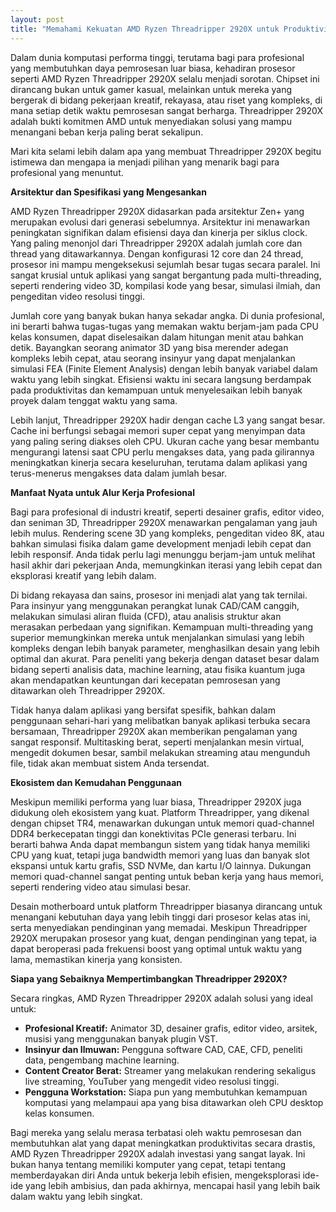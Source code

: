 ```yaml
---
layout: post
title: "Memahami Kekuatan AMD Ryzen Threadripper 2920X untuk Produktivitas Tingkat Tinggi"
---
```


Dalam dunia komputasi performa tinggi, terutama bagi para profesional yang membutuhkan daya pemrosesan luar biasa, kehadiran prosesor seperti AMD Ryzen Threadripper 2920X selalu menjadi sorotan. Chipset ini dirancang bukan untuk gamer kasual, melainkan untuk mereka yang bergerak di bidang pekerjaan kreatif, rekayasa, atau riset yang kompleks, di mana setiap detik waktu pemrosesan sangat berharga. Threadripper 2920X adalah bukti komitmen AMD untuk menyediakan solusi yang mampu menangani beban kerja paling berat sekalipun.

Mari kita selami lebih dalam apa yang membuat Threadripper 2920X begitu istimewa dan mengapa ia menjadi pilihan yang menarik bagi para profesional yang menuntut.

**Arsitektur dan Spesifikasi yang Mengesankan**

AMD Ryzen Threadripper 2920X didasarkan pada arsitektur Zen+ yang merupakan evolusi dari generasi sebelumnya. Arsitektur ini menawarkan peningkatan signifikan dalam efisiensi daya dan kinerja per siklus clock. Yang paling menonjol dari Threadripper 2920X adalah jumlah core dan thread yang ditawarkannya. Dengan konfigurasi 12 core dan 24 thread, prosesor ini mampu mengeksekusi sejumlah besar tugas secara paralel. Ini sangat krusial untuk aplikasi yang sangat bergantung pada multi-threading, seperti rendering video 3D, kompilasi kode yang besar, simulasi ilmiah, dan pengeditan video resolusi tinggi.

Jumlah core yang banyak bukan hanya sekadar angka. Di dunia profesional, ini berarti bahwa tugas-tugas yang memakan waktu berjam-jam pada CPU kelas konsumen, dapat diselesaikan dalam hitungan menit atau bahkan detik. Bayangkan seorang animator 3D yang bisa merender adegan kompleks lebih cepat, atau seorang insinyur yang dapat menjalankan simulasi FEA (Finite Element Analysis) dengan lebih banyak variabel dalam waktu yang lebih singkat. Efisiensi waktu ini secara langsung berdampak pada produktivitas dan kemampuan untuk menyelesaikan lebih banyak proyek dalam tenggat waktu yang sama.

Lebih lanjut, Threadripper 2920X hadir dengan cache L3 yang sangat besar. Cache ini berfungsi sebagai memori super cepat yang menyimpan data yang paling sering diakses oleh CPU. Ukuran cache yang besar membantu mengurangi latensi saat CPU perlu mengakses data, yang pada gilirannya meningkatkan kinerja secara keseluruhan, terutama dalam aplikasi yang terus-menerus mengakses data dalam jumlah besar.

**Manfaat Nyata untuk Alur Kerja Profesional**

Bagi para profesional di industri kreatif, seperti desainer grafis, editor video, dan seniman 3D, Threadripper 2920X menawarkan pengalaman yang jauh lebih mulus. Rendering scene 3D yang kompleks, pengeditan video 8K, atau bahkan simulasi fisika dalam game development menjadi lebih cepat dan lebih responsif. Anda tidak perlu lagi menunggu berjam-jam untuk melihat hasil akhir dari pekerjaan Anda, memungkinkan iterasi yang lebih cepat dan eksplorasi kreatif yang lebih dalam.

Di bidang rekayasa dan sains, prosesor ini menjadi alat yang tak ternilai. Para insinyur yang menggunakan perangkat lunak CAD/CAM canggih, melakukan simulasi aliran fluida (CFD), atau analisis struktur akan merasakan perbedaan yang signifikan. Kemampuan multi-threading yang superior memungkinkan mereka untuk menjalankan simulasi yang lebih kompleks dengan lebih banyak parameter, menghasilkan desain yang lebih optimal dan akurat. Para peneliti yang bekerja dengan dataset besar dalam bidang seperti analisis data, machine learning, atau fisika kuantum juga akan mendapatkan keuntungan dari kecepatan pemrosesan yang ditawarkan oleh Threadripper 2920X.

Tidak hanya dalam aplikasi yang bersifat spesifik, bahkan dalam penggunaan sehari-hari yang melibatkan banyak aplikasi terbuka secara bersamaan, Threadripper 2920X akan memberikan pengalaman yang sangat responsif. Multitasking berat, seperti menjalankan mesin virtual, mengedit dokumen besar, sambil melakukan streaming atau mengunduh file, tidak akan membuat sistem Anda tersendat.

**Ekosistem dan Kemudahan Penggunaan**

Meskipun memiliki performa yang luar biasa, Threadripper 2920X juga didukung oleh ekosistem yang kuat. Platform Threadripper, yang dikenal dengan chipset TR4, menawarkan dukungan untuk memori quad-channel DDR4 berkecepatan tinggi dan konektivitas PCIe generasi terbaru. Ini berarti bahwa Anda dapat membangun sistem yang tidak hanya memiliki CPU yang kuat, tetapi juga bandwidth memori yang luas dan banyak slot ekspansi untuk kartu grafis, SSD NVMe, dan kartu I/O lainnya. Dukungan memori quad-channel sangat penting untuk beban kerja yang haus memori, seperti rendering video atau simulasi besar.

Desain motherboard untuk platform Threadripper biasanya dirancang untuk menangani kebutuhan daya yang lebih tinggi dari prosesor kelas atas ini, serta menyediakan pendinginan yang memadai. Meskipun Threadripper 2920X merupakan prosesor yang kuat, dengan pendinginan yang tepat, ia dapat beroperasi pada frekuensi boost yang optimal untuk waktu yang lama, memastikan kinerja yang konsisten.

**Siapa yang Sebaiknya Mempertimbangkan Threadripper 2920X?**

Secara ringkas, AMD Ryzen Threadripper 2920X adalah solusi yang ideal untuk:

*   **Profesional Kreatif:** Animator 3D, desainer grafis, editor video, arsitek, musisi yang menggunakan banyak plugin VST.
*   **Insinyur dan Ilmuwan:** Pengguna software CAD, CAE, CFD, peneliti data, pengembang machine learning.
*   **Content Creator Berat:** Streamer yang melakukan rendering sekaligus live streaming, YouTuber yang mengedit video resolusi tinggi.
*   **Pengguna Workstation:** Siapa pun yang membutuhkan kemampuan komputasi yang melampaui apa yang bisa ditawarkan oleh CPU desktop kelas konsumen.

Bagi mereka yang selalu merasa terbatasi oleh waktu pemrosesan dan membutuhkan alat yang dapat meningkatkan produktivitas secara drastis, AMD Ryzen Threadripper 2920X adalah investasi yang sangat layak. Ini bukan hanya tentang memiliki komputer yang cepat, tetapi tentang memberdayakan diri Anda untuk bekerja lebih efisien, mengeksplorasi ide-ide yang lebih ambisius, dan pada akhirnya, mencapai hasil yang lebih baik dalam waktu yang lebih singkat.
